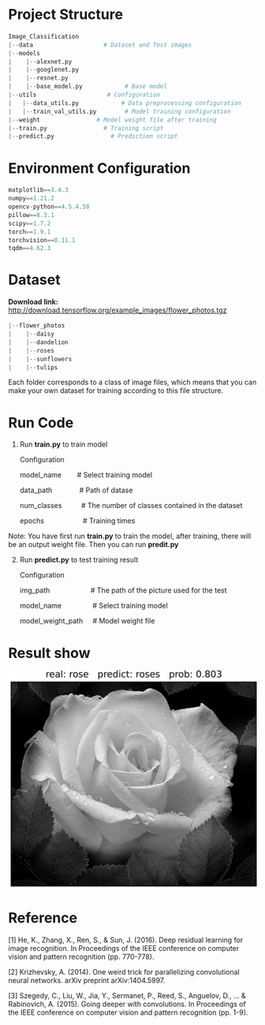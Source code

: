 # Project Structure

```python
Image_Classification
|--data                    # Dataset and Test images
|--models
|    |--alexnet.py
|    |--googlenet.py
|    |--resnet.py
|    |--base_model.py            # Base model
|--utils                    # Configuration
|   |--data_utils.py            # Data preprocessing configuration
|   |--train_val_utils.py        # Model training configuration
|--weight                # Model weight file after training
|--train.py                # Training script
|--predict.py                # Prediction script
```

# Environment Configuration

```python
matplotlib==3.4.3
numpy==1.21.2
opencv-python==4.5.4.58
pillow==8.3.1
scipy==1.7.2
torch==1.9.1
torchvision==0.11.1
tqdm==4.62.3
```

# Dataset

**Download link:** http://download.tensorflow.org/example_images/flower_photos.tgz

```python
|--flower_photos
|    |--daisy
|    |--dandelion
|    |--roses
|    |--sunflowers
|    |--tulips
```

Each folder corresponds to a class of image files, which means that you can make
your own dataset for training according to this file structure.

# Run Code

1. Run **train.py** to train model
   
   Configuration
   
   model_name        # Select training model
   
   data_path              # Path of datase
   
   num_classes          # The number of classes contained in the dataset
   
   epochs                    # Training times

Note: You have first run **train.py** to train the model, after training, there will be an output weight file. Then you can run **predit.py**

2. Run **predict.py** to test training result
   
   Configuration
   
   img_path                      # The path of the picture used for the test    
   
   model_name                # Select training model
   
   model_weight_path     # Model weight file

# Result show

![](./data/predict.jpg)

# Reference

[1] He, K., Zhang, X., Ren, S., & Sun, J. (2016). Deep residual learning for image recognition. In Proceedings of the IEEE conference on computer vision and pattern recognition (pp. 770-778).

[2] Krizhevsky, A. (2014). One weird trick for parallelizing convolutional neural networks. arXiv preprint arXiv:1404.5997.

[3] Szegedy, C., Liu, W., Jia, Y., Sermanet, P., Reed, S., Anguelov, D., ... & Rabinovich, A. (2015). Going deeper with convolutions. In Proceedings of the IEEE conference on computer vision and pattern recognition (pp. 1-9).
